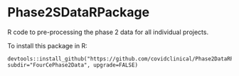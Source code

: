 # Phase2SDataRPackage
R code to pre-processing the phase 2 data for all individual projects.

To install this package in R:

```
devtools::install_github("https://github.com/covidclinical/Phase2DataRPackage", subdir="FourCePhase2Data", upgrade=FALSE)
```


